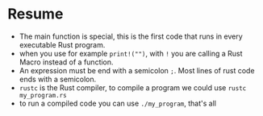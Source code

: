 # Resume

- The main function is special, this is the first code that runs in every executable Rust program.
- when you use for example `print!("")`, with `!` you are calling a Rust Macro instead of a function.
- An expression must be end with a semicolon `;`. Most lines of rust code ends with a semicolon.
- `rustc` is the Rust compiler, to compile a program we could use `rustc my_program.rs`
- to run a compiled code you can use `./my_program`, that's all
